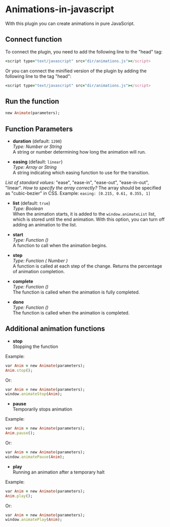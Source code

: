 # Animations-in-javascript
With this plugin you can create animations in pure JavaScript.

## Connect function

To connect the plugin, you need to add the following line to the "head" tag:
```ruby
<script type="text/javascript" src="dir/animations.js"></script>
```

Or you can connect the minified version of the plugin by adding the following line to the tag "head":

```ruby
<script type="text/javascript" src="dir/animations.js"></script>
```

## Run the function

```ruby
new Animate(parameters);
```

## Function Parameters

 - **duration** (default: `1200`)  
*Type: Number or String*  
A string or number determining how long the animation will run.

 - **easing** (default: `linear`)  
*Type: Array or String*  
A string indicating which easing function to use for the transition.

*List of standard values:* "ease", "ease-in", "ease-out", "ease-in-out", "linear".
*How to specify the array correctly?* The array should be specified as "cubic-bezier" in CSS. Example: `easing: [0.215, 0.61, 0.355, 1]`

 - **list** (default: `true`)  
*Type: Boolean*  
When the animation starts, it is added to the `window.animateList` list, which is stored until the end animation. With this option, you can turn off adding an animation to the list.

 - **start**  
*Type: Function ()*  
A function to call when the animation begins.

 - **step**  
*Type: Function ( Number )*  
A function is called at each step of the change. Returns the percentage of animation completion.

 - **complete**  
*Type: Function ()*  
The function is called when the animation is fully completed.

 - **done**  
*Type: Function ()*  
The function is called when the animation is completed.

## Additional animation functions

 - **stop**  
Stopping the function  

Example:

```ruby
var Anim = new Animate(parameters);
Anim.stop();
```

Or:

```ruby
var Anim = new Animate(parameters);
window.animateStop(Anim);
```

 - **pause**  
Temporarily stops animation  

Example:

```ruby
var Anim = new Animate(parameters);
Anim.pause();
```

Or:

```ruby
var Anim = new Animate(parameters);
window.animatePause(Anim);
```

 - **play**  
Running an animation after a temporary halt  

Example:

```ruby
var Anim = new Animate(parameters);
Anim.play();
```

Or:

```ruby
var Anim = new Animate(parameters);
window.animatePlay(Anim);
```
